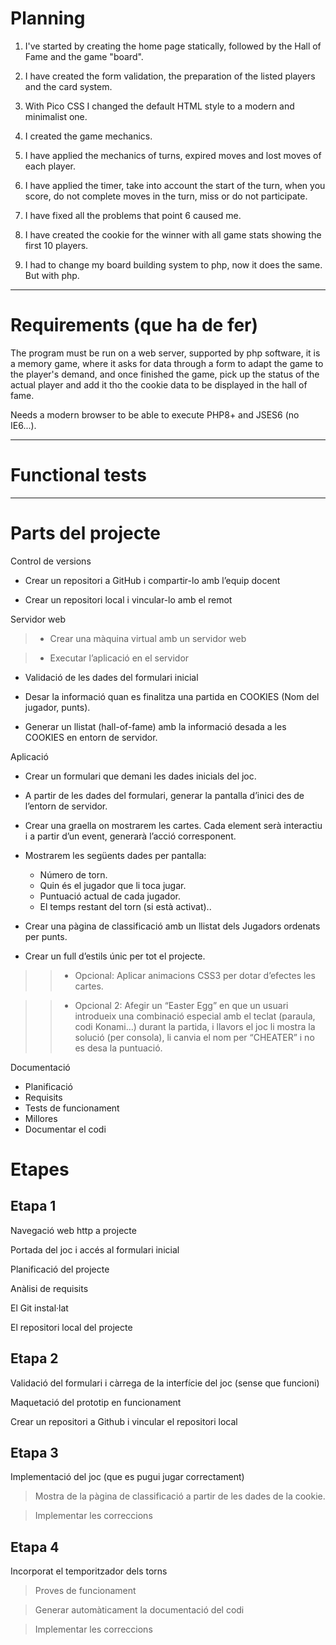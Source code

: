 # Planning

1. I've started by creating the home page statically, followed by the Hall of Fame and the game "board".

2. I have created the form validation, the preparation of the listed players and the card system.

3. With Pico CSS I changed the default HTML style to a modern and minimalist one.

4. I created the game mechanics.

5. I have applied the mechanics of turns, expired moves and lost moves of each player.

6. I have applied the timer, take into account the start of the turn, when you score, do not complete moves in the turn, miss or do not participate.

7. I have fixed all the problems that point 6 caused me.

8. I have created the cookie for the winner with all game stats showing the first 10 players.

9. I had to change my board building system to php, now it does the same. But with php.

***

# Requirements (que ha de fer)

The program must be run on a web server, supported by php software, it is a memory game, where it asks for data through a form to adapt the game to the player's demand, and once finished the game, pick up the status of the actual player and add it tho the cookie data to be displayed in the hall of fame.

Needs a modern browser to be able to execute PHP8+ and JSES6 (no IE6...).

***

# Functional tests

***
# Parts del projecte
Control de versions 
 - Crear un repositori a GitHub i compartir-lo amb l’equip docent 

 - Crear un repositori local i vincular-lo amb el remot 

Servidor web 
> - Crear una màquina virtual amb un servidor web 

> - Executar l’aplicació en el servidor 

 - Validació de les dades del formulari inicial 

 - Desar la informació quan es finalitza una partida en COOKIES (Nom del jugador, punts). 

 - Generar un llistat (hall-of-fame) amb la informació desada a les COOKIES en entorn de servidor. 

Aplicació 
 - Crear un formulari que demani les dades inicials del joc. 

 - A partir de les dades del formulari, generar la pantalla d’inici des de l’entorn de servidor. 

 - Crear una graella on mostrarem les cartes. Cada element serà interactiu i a partir d’un event, generarà l’acció corresponent. 

 - Mostrarem les següents dades per pantalla: 
   - Número de torn. 
   - Quin és el jugador que li toca jugar. 
   - Puntuació actual de cada jugador. 
   - El temps restant del torn (si està activat).. 

 - Crear una pàgina de classificació amb un llistat dels Jugadors ordenats per punts. 

 - Crear un full d’estils únic per tot el projecte. 

>> - Opcional: Aplicar animacions CSS3 per dotar d’efectes les cartes. 

>> - Opcional 2: Afegir un “Easter Egg” en que un usuari introdueix una combinació especial amb el teclat (paraula, codi Konami…) durant la partida, i llavors el joc li mostra la solució (per consola), li canvia el nom per “CHEATER” i no es desa la puntuació.


Documentació 
 - Planificació 
 - Requisits 
 - Tests de funcionament 
 - Millores 
 - Documentar el codi 
 
# Etapes 
## Etapa 1 

Navegació web http a projecte 

Portada del joc i accés al formulari inicial 

Planificació del projecte 

Anàlisi de requisits 

El Git instal·lat 

El repositori local del projecte 

## Etapa 2 

Validació del formulari i càrrega de la interfície del joc (sense que funcioni) 

Maquetació del prototip en funcionament 

Crear un repositori a Github i vincular el repositori local

## Etapa 3 

Implementació del joc (que es pugui jugar correctament) 

>Mostra de la pàgina de classificació a partir de les dades de la cookie. 

>Implementar les correccions 

## Etapa 4 

Incorporat el temporitzador dels torns 

>Proves de funcionament 

>Generar automàticament la documentació del codi 

>Implementar les correccions 
